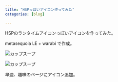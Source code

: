 ```yaml
---
title: "HSPっぽいアイコン作ってみた"
categories: [blog]

---
```


HSPのランタイムアイコンっぽいアイコンを作ってみた。

metasequoia LE + warabi で作成。

![][1]

![][2]

早速、趣味のページにアイコン追加。

 [1]: /hsp/image/soup_cup.gif "カップスープ"
 [2]: /hsp/image/soup_cup_toon.gif "カップスープ"